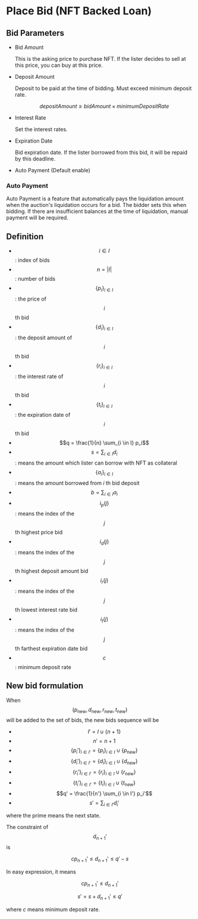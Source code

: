 # Place Bid (NFT Backed Loan)

## Bid Parameters

- Bid Amount

  This is the asking price to purchase NFT. If the lister decides to sell at this price, you can buy at this price.

- Deposit Amount

  Deposit to be paid at the time of bidding. Must exceed minimum deposit rate.

  $$
  depositAmount \geq bidAmount \times minimumDepositRate
  $$

- Interest Rate

  Set the interest rates.

- Expiration Date

  Bid expiration date. If the lister borrowed from this bid, it will be repaid by this deadline.

- Auto Payment (Default enable)

### Auto Payment

Auto Payment is a feature that automatically pays the liquidation amount when the auction's liquidation occurs for a bid.
The bidder sets this when bidding.
If there are insufficient balances at the time of liquidation, manual payment will be required.

## Definition

- $$i \in I$$: index of bids
- $$n = |I|$$: number of bids
- $$\{p_i\}_{i \in I}$$: the price of $$i$$ th bid
- $$\{d_i\}_{i \in I}$$: the deposit amount of $$i$$th bid
- $$\{r_i\}_{i \in I}$$: the interest rate of $$i$$th bid
- $$\{t_i\}_{i \in I}$$: the expiration date of $$i$$th bid
- $$q = \frac{1}{n} \sum_{i \in I} p_i$$
- $$s = \sum_{i \in I} d_i$$: means the amount which lister can borrow with NFT as collateral
- $$\{a_i\}_{i \in I}$$: means the amount borrowed from $i$ th bid deposit
- $$b = \sum_{i \in I} a_i$$
- $$i_p(j)$$: means the index of the $$j$$ th highest price bid
- $$i_d(j)$$: means the index of the $$j$$ th highest deposit amount bid
- $$i_r(j)$$: means the index of the $$j$$ th lowest interest rate bid
- $$i_t(j)$$: means the index of the $$j$$ th farthest expiration date bid
- $$c$$: minimum deposit rate

## New bid formulation

When $$(p_{\text{new}}, d_{\text{new}}, r_{\text{new}}, t_{\text{new}})$$ will be added to the set of bids, the new bids sequence will be

- $$I' = I \cup \{n+1\}$$
- $$n' = n + 1$$
- $$\{p_i'\}_{i \in I'} = \{p_i\}_{i \in I} \cup \{p_{\text{new}}\}$$
- $$\{d_i'\}_{i \in I'} = \{d_i\}_{i \in I} \cup \{d_{\text{new}}\}$$
- $$\{r_i'\}_{i \in I'} = \{r_i\}_{i \in I} \cup \{r_{\text{new}}\}$$
- $$\{t_i'\}_{i \in I'} = \{t_i\}_{i \in I} \cup \{t_{\text{new}}\}$$
- $$q' = \frac{1}{n'} \sum_{i \in I'} p_i'$$
- $$s' = \sum_{i \in I'} d_i'$$

where the prime means the next state.

The constraint of $$d_{n+1}'$$ is

$$
  c p_{n+1}' \le d_{n+1}' \le q' - s
$$

In easy expression, it means

$$c p_{n+1}' \le d_{n+1}'$$

$$s' = s + d_{n+1}' \le q'$$

where $c$ means minimum deposit rate.
